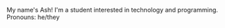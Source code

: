 My name's Ash! I'm a student interested in technology and programming.
Pronouns: he/they

<!---
themushroomboy/themushroomboy is a ✨ special ✨ repository because its `README.md` (this file) appears on your GitHub profile.
You can click the Preview link to take a look at your changes.
--->
